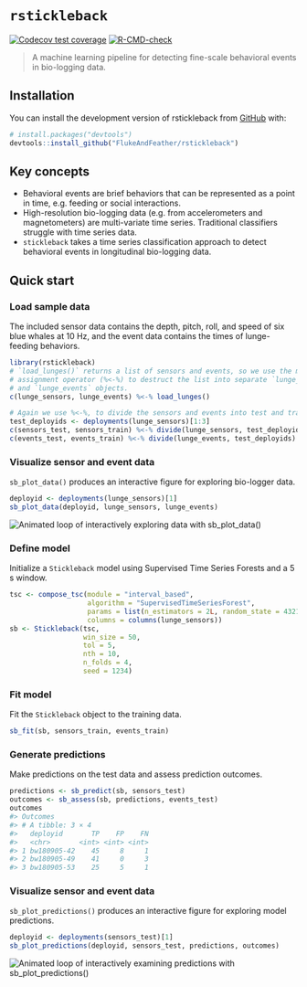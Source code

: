 
<!-- README.md is generated from README.Rmd. Please edit that file -->

# `rstickleback`

<!-- badges: start -->

[![Codecov test
coverage](https://codecov.io/gh/FlukeAndFeather/rstickleback/branch/main/graph/badge.svg)](https://codecov.io/gh/FlukeAndFeather/rstickleback?branch=main)
[![R-CMD-check](https://github.com/FlukeAndFeather/rstickleback/workflows/R-CMD-check/badge.svg)](https://github.com/FlukeAndFeather/rstickleback/actions)
<!-- badges: end -->

> A machine learning pipeline for detecting fine-scale behavioral events
> in bio-logging data.

## Installation

You can install the development version of rstickleback from
[GitHub](https://github.com/FlukeAndFeather/rstickleback) with:

``` r
# install.packages("devtools")
devtools::install_github("FlukeAndFeather/rstickleback")
```

## Key concepts

-   Behavioral events are brief behaviors that can be represented as a
    point in time, e.g. feeding or social interactions.
-   High-resolution bio-logging data (e.g. from accelerometers and
    magnetometers) are multi-variate time series. Traditional
    classifiers struggle with time series data.
-   `stickleback` takes a time series classification approach to detect
    behavioral events in longitudinal bio-logging data.

## Quick start

### Load sample data

The included sensor data contains the depth, pitch, roll, and speed of
six blue whales at 10 Hz, and the event data contains the times of
lunge-feeding behaviors.

``` r
library(rstickleback)
# `load_lunges()` returns a list of sensors and events, so we use the multiple
# assignment operator (%<-%) to destruct the list into separate `lunge_sensors`
# and `lunge_events` objects.
c(lunge_sensors, lunge_events) %<-% load_lunges()

# Again we use %<-%, to divide the sensors and events into test and train sets
test_deployids <- deployments(lunge_sensors)[1:3]
c(sensors_test, sensors_train) %<-% divide(lunge_sensors, test_deployids)
c(events_test, events_train) %<-% divide(lunge_events, test_deployids)
```

### Visualize sensor and event data

`sb_plot_data()` produces an interactive figure for exploring bio-logger
data.

``` r
deployid <- deployments(lunge_sensors)[1]
sb_plot_data(deployid, lunge_sensors, lunge_events)
```

![Animated loop of interactively exploring data with
sb\_plot\_data()](inst/img/plot-sensors-events.gif)

### Define model

Initialize a `Stickleback` model using Supervised Time Series Forests
and a 5 s window.

``` r
tsc <- compose_tsc(module = "interval_based", 
                   algorithm = "SupervisedTimeSeriesForest",
                   params = list(n_estimators = 2L, random_state = 4321L),
                   columns = columns(lunge_sensors))
sb <- Stickleback(tsc, 
                  win_size = 50, 
                  tol = 5, 
                  nth = 10, 
                  n_folds = 4, 
                  seed = 1234)
```

### Fit model

Fit the `Stickleback` object to the training data.

``` r
sb_fit(sb, sensors_train, events_train)
```

### Generate predictions

Make predictions on the test data and assess prediction outcomes.

``` r
predictions <- sb_predict(sb, sensors_test)
outcomes <- sb_assess(sb, predictions, events_test)
outcomes
#> Outcomes 
#> # A tibble: 3 × 4
#>   deployid       TP    FP    FN
#>   <chr>       <int> <int> <int>
#> 1 bw180905-42    45     8     1
#> 2 bw180905-49    41     0     3
#> 3 bw180905-53    25     5     1
```

### Visualize sensor and event data

`sb_plot_predictions()` produces an interactive figure for exploring
model predictions.

``` r
deployid <- deployments(sensors_test)[1]
sb_plot_predictions(deployid, sensors_test, predictions, outcomes)
```

![Animated loop of interactively examining predictions with
sb\_plot\_predictions()](inst/img/plot-predictions.gif)
